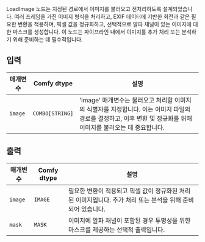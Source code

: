 
LoadImage 노드는 지정된 경로에서 이미지를 불러오고 전처리하도록 설계되었습니다. 여러 프레임을 가진 이미지 형식을 처리하고, EXIF 데이터에 기반한 회전과 같은 필요한 변환을 적용하며, 픽셀 값을 정규화하고, 선택적으로 알파 채널이 있는 이미지에 대한 마스크를 생성합니다. 이 노드는 파이프라인 내에서 이미지를 추가 처리 또는 분석하기 위해 준비하는 데 필수적입니다.

## 입력

| 매개변수 | Comfy dtype  | 설명 |
|-----------|--------------|-------------|
| `image`   | `COMBO[STRING]` | 'image' 매개변수는 불러오고 처리할 이미지의 식별자를 지정합니다. 이는 이미지 파일의 경로를 결정하고, 이후 변환 및 정규화를 위해 이미지를 불러오는 데 중요합니다. |

## 출력

| 매개변수 | Comfy dtype | 설명 |
|-----------|-------------|-------------|
| `image`   | `IMAGE`     | 필요한 변환이 적용되고 픽셀 값이 정규화된 처리된 이미지입니다. 추가 처리 또는 분석을 위해 준비되어 있습니다. |
| `mask`    | `MASK`      | 이미지에 알파 채널이 포함된 경우 투명성을 위한 마스크를 제공하는 선택적 출력입니다. |

